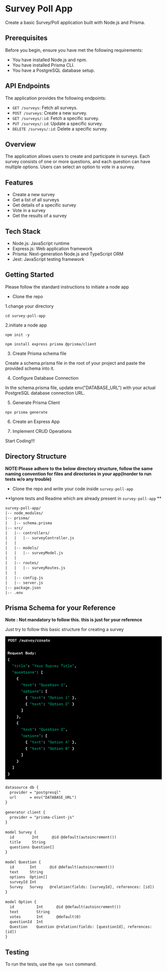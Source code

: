 # Survey Poll App

Create a basic Survey/Poll application built with Node.js and Prisma.

## Prerequisites

Before you begin, ensure you have met the following requirements:

- You have installed Node.js and npm.
- You have installed Prisma CLI.
- You have a PostgreSQL database setup.
 

## API Endpoints

The application provides the following endpoints:

- `GET /surveys`: Fetch all surveys.
- `POST /surveys`: Create a new survey.
- `GET /surveys/:id`: Fetch a specific survey.
- `PUT /surveys/:id`: Update a specific survey.
- `DELETE /surveys/:id`: Delete a specific survey.
  


## Overview

The application allows users to create and participate in surveys. Each survey consists of one or more questions, and each question can have multiple options. Users can select an option to vote in a survey.

## Features

- Create a new survey
- Get a list of all surveys
- Get details of a specific survey
- Vote in a survey
- Get the results of a survey

## Tech Stack

- Node.js: JavaScript runtime
- Express.js: Web application framework
- Prisma: Next-generation Node.js and TypeScript ORM
- Jest: JavaScript testing framework

## Getting Started

Please follow the standard instructions to initiate a node app


- Clone the repo
  

1.change your directory
```
cd survey-poll-app
```
2.initiate a node app

```
npm init -y
```
```
npm install express prisma @prisma/client
```
3. Create Prisma schema file
   
Create a schema.prisma file in the root of your project and paste the provided schema into it.

4. Configure Database Connection
   
In the schema.prisma file, update env("DATABASE_URL") with your actual PostgreSQL database connection URL.

5. Generate Prisma Client
   
```
npx prisma generate
```
6. Create an Express App
   
7. Implement CRUD Operations 
   
Start Coding!!!


## Directory Structure

**NOTE:Please adhere to the below directory structure, follow the same naming convention for files and directories in your app(Inorder to run tests w/o any trouble)**

- Clone the repo and write your code inside `survey-poll-app`

**Ignore tests and Readme which are already present in `survey-poll-app` **

```
survey-poll-app/
|-- node_modules/
|-- prisma/
|   |-- schema.prisma
|-- src/
|   |-- controllers/
|   |   |-- surveyController.js
|   |
|   |-- models/
|   |   |-- surveyModel.js
|   |
|   |-- routes/
|   |   |-- surveyRoutes.js
|   |
|   |-- config.js
|   |-- server.js
|-- package.json
|-- .env
```

## Prisma Schema for your Reference

**Note : Not mandatory to follow this. this is just for your reference**

Just try to follow this basic structure for creating a survey

![img](./basic-survey.png)


```
datasource db {
  provider = "postgresql"
  url      = env("DATABASE_URL")
}

generator client {
  provider = "prisma-client-js"
}

model Survey {
  id        Int      @id @default(autoincrement())
  title     String
  questions Question[]
}

model Question {
  id       Int      @id @default(autoincrement())
  text     String
  options  Option[]
  surveyId Int
  Survey   Survey   @relation(fields: [surveyId], references: [id])
}

model Option {
  id          Int      @id @default(autoincrement())
  text        String
  votes       Int      @default(0)
  questionId  Int
  Question    Question @relation(fields: [questionId], references: [id])
}

```



## Testing

To run the tests, use the `npm test` command.



